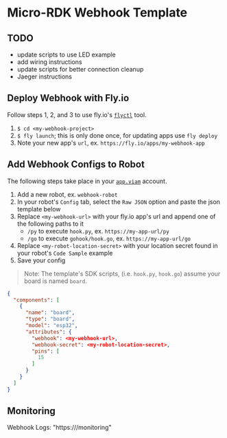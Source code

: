 # Micro-RDK Webhook Template

## TODO
- update scripts to use LED example
- add wiring instructions
- update scripts for better connection cleanup
- Jaeger instructions

## Deploy Webhook with Fly.io

Follow steps 1, 2, and 3 to use fly.io's [`flyctl`](https://fly.io/docs/hands-on/install-flyctl/) tool.

1. `$ cd <my-webhook-project>`
2. `$ fly launch`; this is only done once, for updating apps use `fly deploy`
3. Note your new app's `url`, ex. `https://fly.io/apps/my-webhook-app` 

## Add Webhook Configs to Robot

The following steps take place in your [`app.viam`](https://app.viam.com) account.

1. Add a new robot, ex. `webhook-robot`
2. In your robot's `Config` tab, select the `Raw JSON` option and paste the json template below
3. Replace `<my-webhook-url>` with your fly.io app's url and append one of the following paths to it
    - `/py` to execute `hook.py`, ex. `https://my-app-url/py`
    - `/go` to execute `gohook/hook.go`, ex. `https://my-app-url/go`
4. Replace `<my-robot-location-secret>` with your location secret found in your robot's `Code Sample` example
5. Save your config

> Note: The template's SDK scripts, (i.e. `hook.py`, `hook.go`) assume your board is named `board`.

```json
{
  "components": [
    {
      "name": "board",
      "type": "board",
      "model": "esp32",
      "attributes": {
        "webhook": <my-webhook-url>,
        "webhook-secret": <my-robot-location-secret>, 
        "pins": [
          15
        ]
      }
    }
  ] 
}
```

## Monitoring 

Webhook Logs: "https://<my-fly-io-app>/monitoring"